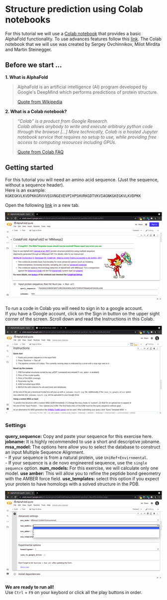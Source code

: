 # Structure prediction using Colab notebooks

For this tutorial we will use a [Colab notebook](https://colab.research.google.com/github/sokrypton/ColabFold/blob/main/AlphaFold2.ipynb) that provides a basic AlphaFold functionality. To use advances features follow this [link](https://colab.research.google.com/github/sokrypton/ColabFold/blob/main/beta/AlphaFold2_advanced.ipynb).
The Colab notebook that we will use was created by Sergey Ovchinnikov, Milot Mirdita and Martin Steinegger.

## Before we start ...
**1. What is AlphaFold**
> AlphaFold is an artificial intelligence (AI) program developed by Google's DeepMind which performs predictions of protein structure.
> 
> [Quote from Wikipedia](https://en.wikipedia.org/wiki/AlphaFold)

**2. What is a Colab notebook?** 
> *“Colab” is a product from Google Research. \
> Colab allows anybody to write and execute arbitrary python code through the browser [...] More technically, Colab is a hosted Jupyter notebook service that requires no setup to use, while providing free access to computing resources including GPUs.* 
>
> [Quote from Colab FAQ](https://research.google.com/colaboratory/faq.html)



## Getting started
For this tutorial you will need an amino acid sequence. (Just the sequence, without a sequence header). \
     Here is an example:  \
     `KGKEGKVLKVDPKKGRVVVEGVNGEVEVPIHPSHVRKGDTVKVIAGNKGKEGKVLKVDPKK`
     
Open the following [link](https://colab.research.google.com/github/sokrypton/ColabFold/blob/main/AlphaFold2.ipynb) in a new tab.

![AlphaFoldColab](https://github.com/Claualvarez/structural-bioinformatics/blob/main/Tutorials/Figures/AlphaFoldColab1.png)

To run a code in Colab you will need to sign in to a google account. \
If you  have a Google account, click on the Sign in button on the upper sight corner of the screen.
Scroll down and read the Instructions in this Colab.

![ColabInstructions](https://github.com/Claualvarez/structural-bioinformatics/blob/main/Tutorials/Figures/AlphaFoldColabInstructions.png)


### Settings 
**query_sequence:**  Copy and paste your sequence for this exercise here. \
**jobname:** It is highly recommended to use a short and descriptive jobname. 
**msa_model:** The options here allow you to select the database to construct an input Multiple Sequence Alignment. \
    - If your sequence is from a natural protein, use `UniRef+Envirnmental`. \
    - If your sequence is a de novo engineered sequence, use the `single sequence` option.
**num_models:** For this exercise, we will calculate only one model. 
**use amber:** This will allow you to refine the peptide bond geeometry with the AMBER force field.
**use_templates:** select this option if you expect your protein to have homologs with a solved structure in the PDB.

![Settings](https://github.com/Claualvarez/structural-bioinformatics/blob/main/Tutorials/Figures/AlphaFoldColabSettings.png)

**We are ready to run all!** \
Use `Ctrl` + `F9` on your keybord or click all the play buttons in order.
